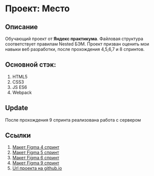 # Проект: Место

## Описание
Обучающий проект от **Яндекс практикума**. Файловая структура соответствует правилам Nested БЭМ. Проект призван оценить мои навыки веб разработки, после прохождения 4,5,6,7 и 8 спринтов. 

## Основной стэк:
1. HTML5
2. CSS3
3. JS ES6
4. Webpack

## Update
После прохождения 9 спринта реализована работа с сервером

## Ссылки
1. [Макет Figma 4 спринт](https://www.figma.com/file/2cn9N9jSkmxD84oJik7xL7/JavaScript.-Sprint-4)
2. [Макет Figma 5 спринт](https://www.figma.com/file/bjyvbKKJN2naO0ucURl2Z0/JavaScript.-Sprint-5)
3. [Макет Figma 6 спринт](https://www.figma.com/file/kRVLKwYG3d1HGLvh7JFWRT/JavaScript.-Sprint-6)
4. [Макет Figma 9 спринт](https://www.figma.com/file/PSdQFRHoxXJFs2FH8IXViF/JavaScript.-Sprint-9)
5. [Url проекта на github.io](https://gutnick.github.io/mesto/)
